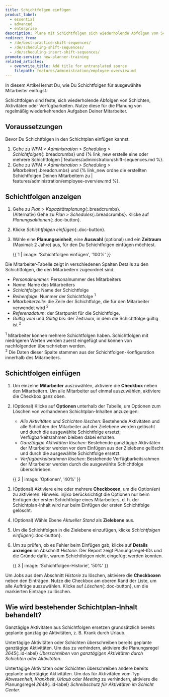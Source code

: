 ```yaml
---
title: Schichtfolgen einfügen
product_label:
  - essential
  - advanced
  - enterprise
description: Plane mit Schichtfolgen sich wiederholende Abfolgen von Schichten, Verfügbarkeiten oder Aktivitäten (Modul Kapazitätsplanung).
redirect_from:
  - /de/best-practice-shift-sequences/
  - /de/scheduling-shift-sequences/
  - /de/scheduling-insert-shift-sequences/
promote-service: new-planner-training
related_articles:
  - overwrite_title: Add title for untranslated source
    filepath: features/administration/employee-overview.md
---
```


<!-- redirects added after removal of bad best practice article, 2020 July, 2nd -->

In diesem Artikel lernst Du, wie Du Schichtfolgen für ausgewählte Mitarbeiter einfügst.

Schichtfolgen sind feste, sich wiederholende Abfolgen von Schichten, Aktivitäten oder Verfügbarkeiten. Nutze diese für die Planung von regelmäßig wiederkehrenden Aufgaben Deiner Mitarbeiter.

## Voraussetzungen

Bevor Du Schichtfolgen in den Schichtplan einfügen kannst:
1. Gehe zu *WFM > Administration > Scheduling > Schichtfolgen*{:.breadcrumbs} und {% link_new erstelle eine oder mehrere Schichtfolgen | features/administration/shift-sequences.md %}.
2. Gehe zu *WFM > Administration > Scheduling > Mitarbeiter*{:.breadcrumbs} und {% link_new ordne die erstellten Schichtfolgen Deinen Mitarbeitern zu | features/administration/employee-overview.md %}.

## Schichtfolgen anzeigen

1. Gehe zu *Plan > Kapazitätsplanung*{:.breadcrumbs}.    
    (Alternativ) Gehe zu *Plan > Schedules*{:.breadcrumbs}. Klicke auf *Planungsaktionen*{:.doc-button}.  

2. Klicke *Schichtfolgen einfügen*{:.doc-button}.  
3. Wähle eine **Planungseinheit**, eine **Auswahl** (optional) und ein **Zeitraum** (Maximal: 2 Jahre) aus, für den Du Schichtfolgen einfügen möchtest.

    {{ 1 | image: 'Schichtfolgen einfügen', '100%' }}

Die Mitarbeiter-Tabelle zeigt in verschiedenen Spalten Details zu den Schichtfolgen, die den Mitarbeitern zugeordnet sind:

- *Personalnummer*: Personalnummer des Mitarbeiters
- *Name*: Name des Mitarbeiters
- *Schichtfolge*: Name der Schichtfolge
- *Reihenfolge*: Nummer der Schichtfolge <sup>1</sup>
- *Mitarbeiterzeile*: die Zeile der Schichtfolge, die für den Mitarbeiter verwendet wird <sup>2</sup>
- *Referenzdatum*: der Startpunkt für die Schichtfolge.
- *Gültig vom* und *Gültig bis*: der Zeitraum, in dem die Schichtfolge gültig ist <sup>2</sup>

<sup>1</sup> Mitarbeiter können mehrere Schichtfolgen haben. Schichtfolgen mit niedrigeren Werten werden zuerst eingefügt und können von nachfolgenden überschrieben werden.  
<sup>2</sup> Die Daten dieser Spalte stammen aus der Schichtfolgen-Konfiguration innerhalb des Mitarbeiters.

## Schichtfolgen einfügen

1. Um einzelne **Mitarbeiter** auszuwählen, aktiviere die **Checkbox** neben den Mitarbeitern. Um alle Mitarbeiter auf einmal auszuwählen, aktiviere die Checkbox ganz oben.
2. (Optional) Klicke auf **Optionen** unterhalb der Tabelle, um Optionen zum Löschen von vorhandenen Schichtplan-Inhalten anzuzeigen:

    - *Alle Aktivitäten und Schichten löschen*: Bestehende Aktivitäten und alle Schichten der Mitarbeiter auf der Zielebene werden gelöscht und durch die ausgewählte Schichtfolge ersetzt; Verfügbarkeitsrahmen bleiben dabei erhalten.
    - *Ganztägige Aktivitäten löschen*: Bestehende ganztägige Aktivitäten der Mitarbeiter werden vor dem Einfügen aus der Zielebene gelöscht und durch die ausgewählte Schichtfolge ersetzt.
    - *Verfügbarkeitsrahmen löschen*: Bestehende Verfügbarkeitsrahmen der Mitarbeiter werden durch die ausgewählte Schichtfolge überschrieben.

    {{ 2 | image: 'Optionen', '40%' }}

3. (Optional) Aktiviere eine oder mehrere **Checkboxen**, um die Option(en) zu aktivieren. Hinweis: injixo berücksichtigt die Optionen nur beim Einfügen der ersten Schichtfolge eines Mitarbeiters, d.&nbsp;h. der Schichtplan-Inhalt wird nur beim Einfügen der ersten Schichtfolge gelöscht.

4. (Optional) Wähle Ebene *Aktueller Stand* als **Zielebene** aus.

5. Um die Schichtfolgen in die Zielebene einzufügen, klicke *Schichtfolgen einfügen*{:.doc-button}.

6. Um zu prüfen, ob es Fehler beim Einfügen gab, klicke auf **Details anzeigen** im Abschnitt *Historie*. Der Report zeigt Planungsregel-IDs und die Gründe dafür, warum Schichtfolgen nicht eingefügt werden konnten.

    {{ 3 | image: 'Schichtfolgen-Historie', '50%' }}

Um Jobs aus dem Abschnitt *Historie* zu löschen, aktiviere die **Checkboxen** neben den Einträgen. Nutze die Checkbox am oberen Rand der Liste, um alle Aufträge auszuwählen. Klicke auf *Löschen*{:.doc-button}, um die markierten Einträge zu löschen.

## Wie wird bestehender Schichtplan-Inhalt behandelt?

Ganztägige Aktivitäten aus Schichtfolgen ersetzen grundsätzlich bereits geplante ganztägige Aktivitäten, z. B. Krank durch Urlaub.

 Untertägige Aktivitäten oder Schichten überschreiben bereits geplante ganztägige Aktivitäten. Um das zu verhindern, aktiviere die Planungsregel *2645*{:.id-label} *Überschreiben von ganztägigen Aktivitäten durch Schichten oder Aktivitäten*.

 Untertägige Aktivitäten oder Schichten überschreiben andere bereits geplante untertägige Aktivitäten. Um das für Aktivitäten vom Typ *Abwesenheit*, *Krankheit*, *Urlaub* oder *Meeting* zu verhindern, aktiviere die Planungsregel *2648*{:.id-label} *Schreibschutz für Aktivitäten im Schicht Center*.
 
